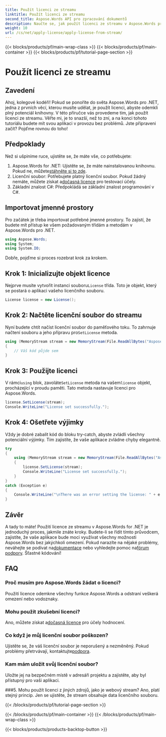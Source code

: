 ```yaml
---
title: Použít licenci ze streamu
linktitle: Použít licenci ze streamu
second_title: Aspose.Words API pro zpracování dokumentů
description: Naučte se, jak použít licenci ze streamu v Aspose.Words pro .NET pomocí tohoto podrobného průvodce. Odemkněte plný potenciál Aspose.Words.
weight: 10
url: /cs/net/apply-license/apply-license-from-stream/
---
```


{{< blocks/products/pf/main-wrap-class >}}
{{< blocks/products/pf/main-container >}}
{{< blocks/products/pf/tutorial-page-section >}}

# Použít licenci ze streamu

## Zavedení

Ahoj, kolegové kodéři! Pokud se ponoříte do světa Aspose.Words pro .NET, jedna z prvních věcí, kterou musíte udělat, je použít licenci, abyste odemkli plný potenciál knihovny. V této příručce vás provedeme tím, jak použít licenci ze streamu. Věřte mi, je to snazší, než to zní, a na konci tohoto tutoriálu budete mít svou aplikaci v provozu bez problémů. Jste připraveni začít? Pojďme rovnou do toho!

## Předpoklady

Než si ušpiníme ruce, ujistěte se, že máte vše, co potřebujete:

1.  Aspose.Words for .NET: Ujistěte se, že máte nainstalovanou knihovnu. Pokud ne, můžete[stáhněte si to zde](https://releases.aspose.com/words/net/).
2.  Licenční soubor: Potřebujete platný licenční soubor. Pokud žádný nemáte, můžete získat a[dočasná licence](https://purchase.aspose.com/temporary-license/) pro testovací účely.
3. Základní znalost C#: Předpokládá se základní znalost programování v C#.

## Importovat jmenné prostory

Pro začátek je třeba importovat potřebné jmenné prostory. To zajistí, že budete mít přístup ke všem požadovaným třídám a metodám v Aspose.Words pro .NET.

```csharp
using Aspose.Words;
using System;
using System.IO;
```

Dobře, pojďme si proces rozebrat krok za krokem.

## Krok 1: Inicializujte objekt licence

 Nejprve musíte vytvořit instanci souboru`License` třída. Toto je objekt, který se postará o aplikaci vašeho licenčního souboru.

```csharp
License license = new License();
```

## Krok 2: Načtěte licenční soubor do streamu

 Nyní budete chtít načíst licenční soubor do paměťového toku. To zahrnuje načtení souboru a jeho přípravu pro`SetLicense` metoda.

```csharp
using (MemoryStream stream = new MemoryStream(File.ReadAllBytes("Aspose.Words.lic")))
{
    // Váš kód půjde sem
}
```

## Krok 3: Použijte licenci

 V rámci`using` blok, zavoláte`SetLicense` metoda na vašem`license` objekt, procházející v proudu paměti. Tato metoda nastavuje licenci pro Aspose.Words.

```csharp
license.SetLicense(stream);
Console.WriteLine("License set successfully.");
```

## Krok 4: Ošetřete výjimky

Vždy je dobré zabalit kód do bloku try-catch, abyste zvládli všechny potenciální výjimky. Tím zajistíte, že vaše aplikace zvládne chyby elegantně.

```csharp
try
{
    using (MemoryStream stream = new MemoryStream(File.ReadAllBytes("Aspose.Words.lic")))
    {
        license.SetLicense(stream);
        Console.WriteLine("License set successfully.");
    }
}
catch (Exception e)
{
    Console.WriteLine("\nThere was an error setting the license: " + e.Message);
}
```

## Závěr

 A tady to máte! Použití licence ze streamu v Aspose.Words for .NET je jednoduchý proces, jakmile znáte kroky. Budete-li se řídit tímto průvodcem, zajistíte, že vaše aplikace bude moci využívat všechny možnosti Aspose.Words bez jakýchkoli omezení. Pokud narazíte na nějaké problémy, neváhejte se podívat na[dokumentace](https://reference.aspose.com/words/net/) nebo vyhledejte pomoc na[fórum podpory](https://forum.aspose.com/c/words/8). Šťastné kódování!

## FAQ

### Proč musím pro Aspose.Words žádat o licenci?
Použití licence odemkne všechny funkce Aspose.Words a odstraní veškerá omezení nebo vodoznaky.

### Mohu použít zkušební licenci?
 Ano, můžete získat a[dočasná licence](https://purchase.aspose.com/temporary-license/) pro účely hodnocení.

### Co když je můj licenční soubor poškozen?
 Ujistěte se, že váš licenční soubor je neporušený a nezměněný. Pokud problémy přetrvávají, kontaktujte[podpora](https://forum.aspose.com/c/words/8).

### Kam mám uložit svůj licenční soubor?
Uložte jej na bezpečném místě v adresáři projektu a zajistěte, aby byl přístupný pro vaši aplikaci.

###5. Mohu použít licenci z jiných zdrojů, jako je webový stream?
Ano, platí stejný princip. Jen se ujistěte, že stream obsahuje data licenčního souboru.

{{< /blocks/products/pf/tutorial-page-section >}}

{{< /blocks/products/pf/main-container >}}
{{< /blocks/products/pf/main-wrap-class >}}

{{< blocks/products/products-backtop-button >}}
